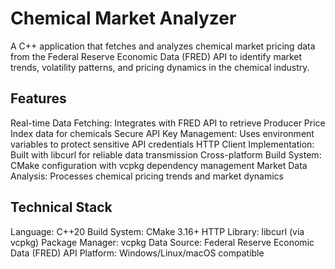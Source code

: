 # Chemical Market Analyzer
A C++ application that fetches and analyzes chemical market pricing data from the Federal Reserve Economic Data (FRED) API to identify market trends, volatility patterns, and pricing dynamics in the chemical industry.

## Features

Real-time Data Fetching: Integrates with FRED API to retrieve Producer Price Index data for chemicals
Secure API Key Management: Uses environment variables to protect sensitive API credentials
HTTP Client Implementation: Built with libcurl for reliable data transmission
Cross-platform Build System: CMake configuration with vcpkg dependency management
Market Data Analysis: Processes chemical pricing trends and market dynamics

## Technical Stack

Language: C++20
Build System: CMake 3.16+
HTTP Library: libcurl (via vcpkg)
Package Manager: vcpkg
Data Source: Federal Reserve Economic Data (FRED) API
Platform: Windows/Linux/macOS compatible
